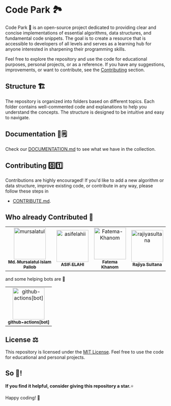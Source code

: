 # Code Park 🏞
 
Code Park 🌳 is an open-source project dedicated to providing clear and concise implementations of essential algorithms, data structures, and fundamental code snippets. The goal is to create a resource that is accessible to developers of all levels and serves as a learning hub for anyone interested in sharpening their programming skills.

Feel free to explore the repository and use the code for educational purposes, personal projects, or as a reference. If you have any suggestions, improvements, or want to contribute, see the [Contributing](#contributing) section.

## Structure 🏗️
The repository is organized into folders based on different topics. Each folder contains well-commented code and explanations to help you understand the concepts. The structure is designed to be intuitive and easy to navigate.

## Documentation 📖🗒️
Check our [DOCUMENTATION.md](DOCUMENTATION.md) to see what we have in the collection.

## Contributing 0️⃣1️⃣
Contributions are highly encouraged! If you'd like to add a new algorithm or data structure, improve existing code, or contribute in any way, please follow these steps in 
- [CONTRIBUTE.md](CONTRIBUTE.md).


<!-- following two sections will be removed in future, if have many contributors.-->
## Who already Contributed 🦸


<!-- readme: contributors -start -->
<table>
<tr>
    <td align="center">
        <a href="https://github.com/mursalatul">
            <img src="https://avatars.githubusercontent.com/u/79168756?v=4" width="100;" alt="mursalatul"/>
            <br />
            <sub><b>Md. Mursalatul Islam Pallob</b></sub>
        </a>
    </td>
    <td align="center">
        <a href="https://github.com/asifelahii">
            <img src="https://avatars.githubusercontent.com/u/149480370?v=4" width="100;" alt="asifelahii"/>
            <br />
            <sub><b>ASIF ELAHI</b></sub>
        </a>
    </td>
    <td align="center">
        <a href="https://github.com/Fatema-Khanom">
            <img src="https://avatars.githubusercontent.com/u/124078285?v=4" width="100;" alt="Fatema-Khanom"/>
            <br />
            <sub><b>Fatema Khanom</b></sub>
        </a>
    </td>
    <td align="center">
        <a href="https://github.com/rajiyasultana">
            <img src="https://avatars.githubusercontent.com/u/143528671?v=4" width="100;" alt="rajiyasultana"/>
            <br />
            <sub><b>Rajiya Sultana</b></sub>
        </a>
    </td></tr>
</table>
<!-- readme: contributors -end -->
<p>and some helping bots are 🤖</p>
<!-- readme: bots -start -->
<table>
<tr>
    <td align="center">
        <a href="https://github.com/github-actions[bot]">
            <img src="https://avatars.githubusercontent.com/in/15368?v=4" width="100;" alt="github-actions[bot]"/>
            <br />
            <sub><b>github-actions[bot]</b></sub>
        </a>
    </td></tr>
</table>
<!-- readme: bots -end -->

## License ⚖️
This repository is licensed under the [MIT License](LICENSE).
Feel free to use the code for educational and personal projects.

## So 🤔!
<b>If you find it helpful, consider giving this repository a star.</b>⭐

Happy coding! 🚀
